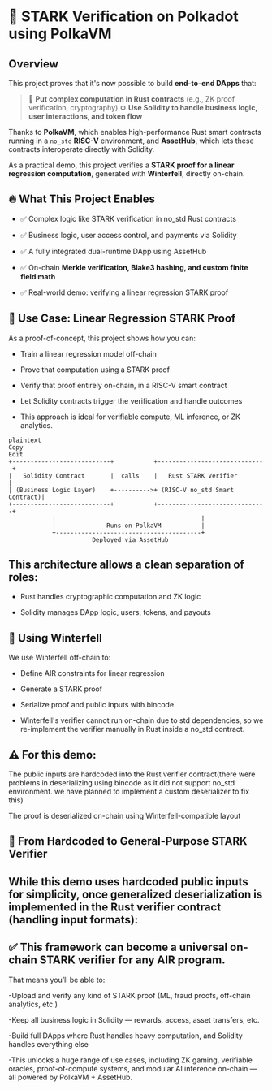 
# 🧠 STARK Verification on Polkadot using PolkaVM

## Overview

This project proves that it's now possible to build **end-to-end DApps** that:

>🧩 **Put complex computation in Rust contracts** (e.g., ZK proof verification, cryptography)
>⚙️ **Use Solidity to handle business logic, user interactions, and token flow**

Thanks to __PolkaVM__, which enables high-performance Rust smart contracts running in a `no_std` **RISC-V** environment, and **AssetHub**, which lets these contracts interoperate directly with Solidity.

As a practical demo, this project verifies a **STARK proof for a linear regression computation**, generated with **Winterfell**, directly on-chain.

## 🔥 What This Project Enables
- ✅ Complex logic like STARK verification in no_std Rust contracts

- ✅ Business logic, user access control, and payments via Solidity

- ✅ A fully integrated dual-runtime DApp using AssetHub

- ✅ On-chain **Merkle verification, Blake3 hashing, and custom finite field math**

- ✅ Real-world demo: verifying a linear regression STARK proof

## 📐 Use Case: Linear Regression STARK Proof
As a proof-of-concept, this project shows how you can:

- Train a linear regression model off-chain

- Prove that computation using a STARK proof

- Verify that proof entirely on-chain, in a RISC-V smart contract

- Let Solidity contracts trigger the verification and handle outcomes

- This approach is ideal for verifiable compute, ML inference, or ZK analytics.

```📦 Architecture
plaintext
Copy
Edit
+---------------------------+           +------------------------------+
|   Solidity Contract       |  calls    |   Rust STARK Verifier        |
| (Business Logic Layer)    +---------->+ (RISC-V no_std Smart Contract)|
+---------------------------+           +------------------------------+
            |                                        |
            |              Runs on PolkaVM           |
            +----------------------------------------+
                       Deployed via AssetHub
```
## This architecture allows a clean separation of roles:

- Rust handles cryptographic computation and ZK logic

- Solidity manages DApp logic, users, tokens, and payouts

## 🧠 Using Winterfell
We use Winterfell off-chain to:

- Define AIR constraints for linear regression

- Generate a STARK proof

- Serialize proof and public inputs with bincode

- Winterfell's verifier cannot run on-chain due to std dependencies, so we re-implement the verifier manually in Rust inside a no_std contract.

## ⚠️ For this demo:

The public inputs are hardcoded into the Rust verifier contract(there were problems in deserializing using bincode as it did not support no_std environment. we have planned to implement a custom deserializer to fix this)

The proof is deserialized on-chain using Winterfell-compatible layout 

## 🧩 From Hardcoded to General-Purpose STARK Verifier
## While this demo uses hardcoded public inputs for simplicity, once generalized deserialization is implemented in the Rust verifier contract (handling input formats):
## ✅ This framework can become a universal on-chain STARK verifier for any AIR program.

That means you’ll be able to:

-Upload and verify any kind of STARK proof (ML, fraud proofs, off-chain analytics, etc.)

-Keep all business logic in Solidity — rewards, access, asset transfers, etc.

-Build full DApps where Rust handles heavy computation, and Solidity handles everything else

-This unlocks a huge range of use cases, including ZK gaming, verifiable oracles, proof-of-compute systems, and modular AI inference on-chain — all powered by PolkaVM + AssetHub.

